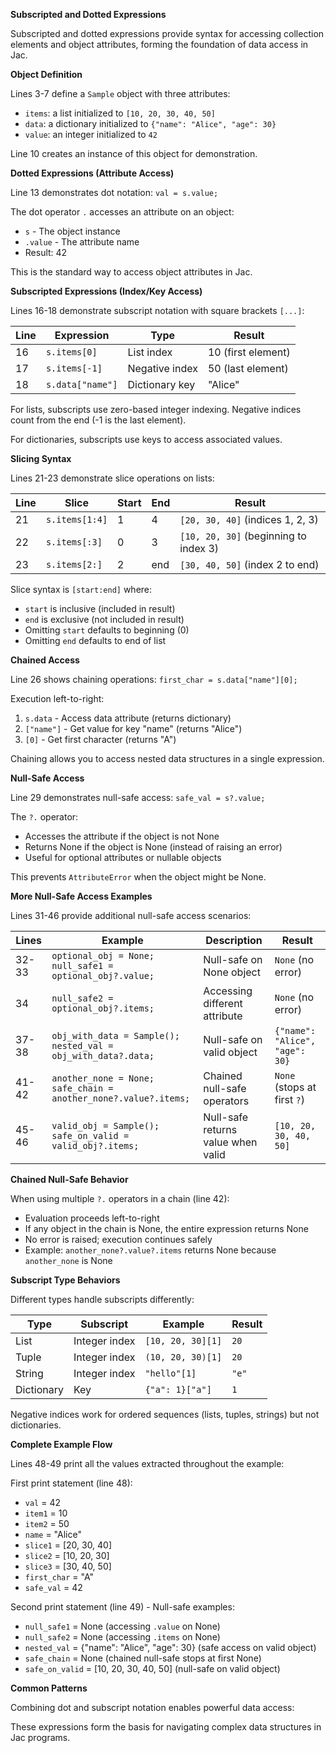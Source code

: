 **Subscripted and Dotted Expressions**

Subscripted and dotted expressions provide syntax for accessing collection elements and object attributes, forming the foundation of data access in Jac.

**Object Definition**

Lines 3-7 define a `Sample` object with three attributes:
- `items`: a list initialized to `[10, 20, 30, 40, 50]`
- `data`: a dictionary initialized to `{"name": "Alice", "age": 30}`
- `value`: an integer initialized to `42`

Line 10 creates an instance of this object for demonstration.

**Dotted Expressions (Attribute Access)**

Line 13 demonstrates dot notation: `val = s.value;`

The dot operator `.` accesses an attribute on an object:
- `s` - The object instance
- `.value` - The attribute name
- Result: 42

This is the standard way to access object attributes in Jac.

**Subscripted Expressions (Index/Key Access)**

Lines 16-18 demonstrate subscript notation with square brackets `[...]`:

| Line | Expression | Type | Result |
|------|------------|------|--------|
| 16 | `s.items[0]` | List index | 10 (first element) |
| 17 | `s.items[-1]` | Negative index | 50 (last element) |
| 18 | `s.data["name"]` | Dictionary key | "Alice" |

For lists, subscripts use zero-based integer indexing. Negative indices count from the end (-1 is the last element).

For dictionaries, subscripts use keys to access associated values.

**Slicing Syntax**

Lines 21-23 demonstrate slice operations on lists:

| Line | Slice | Start | End | Result |
|------|-------|-------|-----|--------|
| 21 | `s.items[1:4]` | 1 | 4 | `[20, 30, 40]` (indices 1, 2, 3) |
| 22 | `s.items[:3]` | 0 | 3 | `[10, 20, 30]` (beginning to index 3) |
| 23 | `s.items[2:]` | 2 | end | `[30, 40, 50]` (index 2 to end) |

Slice syntax is `[start:end]` where:
- `start` is inclusive (included in result)
- `end` is exclusive (not included in result)
- Omitting `start` defaults to beginning (0)
- Omitting `end` defaults to end of list

**Chained Access**

Line 26 shows chaining operations: `first_char = s.data["name"][0];`

Execution left-to-right:
1. `s.data` - Access data attribute (returns dictionary)
2. `["name"]` - Get value for key "name" (returns "Alice")
3. `[0]` - Get first character (returns "A")

Chaining allows you to access nested data structures in a single expression.

**Null-Safe Access**

Line 29 demonstrates null-safe access: `safe_val = s?.value;`

The `?.` operator:
- Accesses the attribute if the object is not None
- Returns None if the object is None (instead of raising an error)
- Useful for optional attributes or nullable objects

This prevents `AttributeError` when the object might be None.

**More Null-Safe Access Examples**

Lines 31-46 provide additional null-safe access scenarios:

| Lines | Example | Description | Result |
|-------|---------|-------------|--------|
| 32-33 | `optional_obj = None;`<br>`null_safe1 = optional_obj?.value;` | Null-safe on None object | `None` (no error) |
| 34 | `null_safe2 = optional_obj?.items;` | Accessing different attribute | `None` (no error) |
| 37-38 | `obj_with_data = Sample();`<br>`nested_val = obj_with_data?.data;` | Null-safe on valid object | `{"name": "Alice", "age": 30}` |
| 41-42 | `another_none = None;`<br>`safe_chain = another_none?.value?.items;` | Chained null-safe operators | `None` (stops at first `?`) |
| 45-46 | `valid_obj = Sample();`<br>`safe_on_valid = valid_obj?.items;` | Null-safe returns value when valid | `[10, 20, 30, 40, 50]` |

**Chained Null-Safe Behavior**

When using multiple `?.` operators in a chain (line 42):
- Evaluation proceeds left-to-right
- If any object in the chain is None, the entire expression returns None
- No error is raised; execution continues safely
- Example: `another_none?.value?.items` returns None because `another_none` is None

**Subscript Type Behaviors**

Different types handle subscripts differently:

| Type | Subscript | Example | Result |
|------|-----------|---------|--------|
| List | Integer index | `[10, 20, 30][1]` | `20` |
| Tuple | Integer index | `(10, 20, 30)[1]` | `20` |
| String | Integer index | `"hello"[1]` | `"e"` |
| Dictionary | Key | `{"a": 1}["a"]` | `1` |

Negative indices work for ordered sequences (lists, tuples, strings) but not dictionaries.

**Complete Example Flow**

Lines 48-49 print all the values extracted throughout the example:

First print statement (line 48):
- `val` = 42
- `item1` = 10
- `item2` = 50
- `name` = "Alice"
- `slice1` = [20, 30, 40]
- `slice2` = [10, 20, 30]
- `slice3` = [30, 40, 50]
- `first_char` = "A"
- `safe_val` = 42

Second print statement (line 49) - Null-safe examples:
- `null_safe1` = None (accessing `.value` on None)
- `null_safe2` = None (accessing `.items` on None)
- `nested_val` = {"name": "Alice", "age": 30} (safe access on valid object)
- `safe_chain` = None (chained null-safe stops at first None)
- `safe_on_valid` = [10, 20, 30, 40, 50] (null-safe on valid object)

**Common Patterns**

Combining dot and subscript notation enables powerful data access:

These expressions form the basis for navigating complex data structures in Jac programs.
